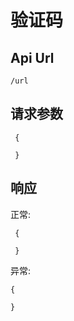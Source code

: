 验证码
======

Api Url
------

    /url

请求参数
------

     {

     }

响应
------

正常:

     {

     }


异常:

    {

    }